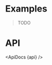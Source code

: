 <script lang="ts">
	import { ApiDocs } from 'svelte-ux';

	import api from '$lib/components/Graticule.svelte?raw&sveld';

	import Chart, { Svg } from '$lib/components/Chart.svelte';

	import Preview from '$lib/docs/Preview.svelte';
</script>

# Examples

> TODO

# API

<ApiDocs {api} />
